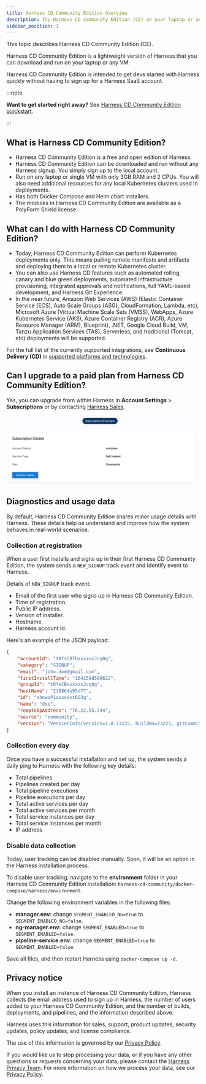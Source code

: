 ```yaml
---
title: Harness CD Community Edition Overview
description: Try Harness CD Community Edition (CE) on your laptop or any VM.
sidebar_position: 1
---
```


This topic describes Harness CD Community Edition (CE).

Harness CD Community Edition is a lightweight version of Harness that you can download and run on your laptop or any VM.

Harness CD Community Edition is intended to get devs started with Harness quickly without having to sign up for a Harness SaaS account.

:::note

**Want to get started right away?** See [Harness CD Community Edition quickstart](/docs/continuous-delivery/deploy-srv-diff-platforms/community-ed/harness-community-edition-quickstart).

:::

## What is Harness CD Community Edition?

* Harness CD Community Edition is a free and open edition of Harness.
* Harness CD Community Edition can be downloaded and run without any Harness signup. You simply sign up to the local account.
* Run on any laptop or single VM with only 3GB RAM and 2 CPUs. You will also need additional resources for any local Kubernetes clusters used in deployments.
* Has both Docker Compose and Helm chart installers.
* The modules in Harness CD Community Edition are available as a PolyForm Shield license.

## What can I do with Harness CD Community Edition?

* Today, Harness CD Community Edition can perform Kubernetes deployments only. This means pulling remote manifests and artifacts and deploying them to a local or remote Kubernetes cluster.
* You can also use Harness CD features such as automated rolling, canary and blue green deployments, automated infrastructure provisioning, integrated approvals and notifications, full YAML-based development, and Harness Git Experience.
* In the near future, Amazon Web Services (AWS) (Elastic Container Service (ECS), Auto Scale Groups (ASG), CloudFormation, Lambda, etc), Microsoft Azure (Virtual Machine Scale Sets (VMSS), WebApps, Azure Kubernetes Service (AKS), Azure Container Registry (ACR), Azure Resource Manager (ARM), Blueprint), .NET, Google Cloud Build, VM, Tanzu Application Services (TAS), Serverless, and traditional (Tomcat, etc) deployments will be supported.  

For the full list of the currently supported integrations, see **Continuous Delivery (CD)** in [supported platforms and technologies](/docs/getting-started/supported-platforms-and-technologies).

## Can I upgrade to a paid plan from Harness CD Community Edition?

Yes, you can upgrade from within Harness in **Account Settings** > **Subscriptions** or by contacting [Harness Sales](mailto:sales@harness.io).

![](./static/harness-community-edition-overview-21.png)

## Diagnostics and usage data

By default, Harness CD Community Edition shares minor usage details with Harness. These details help us understand and improve how the system behaves in real-world scenarios.

### Collection at registration

When a user first installs and signs up in their first Harness CD Community Edition, the system sends a `NEW_SIGNUP` track event and identify event to Harness.

Details of `NEW_SIGNUP` track event:

* Email of the first user who signs up in Harness CD Community Edition.
* Time of registration.
* Public IP address.
* Version of installer.
* Hostname.
* Harness account Id.

Here's an example of the JSON payload:


```json
{  
    "accountId": "tRfsCBTDxxxxxxJcg0g",  
    "category": "SIGNUP",  
    "email": "john.doe@gmail.com",  
    "firstInstallTime": "1641598599622",  
    "groupId": "tRfsCBxxxxxxJcg0g",  
    "hostName": "218864e95d77",  
    "id": "ahnwoP1xxxxxxtROJg",  
    "name": "doe",  
    "remoteIpAddress": "76.22.55.244",  
    "source": "community",  
    "version": "VersionInfo(version=1.0.73225, buildNo=73225, gitCommit=f66ad1343fd5e068615b185caa05c125282826b6, gitBranch=release/on-prem/732xx, timestamp=220105-1908, patch=000)"  
}
```
### Collection every day

Once you have a successful installation and set up, the system sends a daily ping to Harness with the following key details:

* Total pipelines
* Pipelines created per day
* Total pipeline executions
* Pipeline executions per day
* Total active services per day
* Total active services per month
* Total service instances per day
* Total service instances per month
* IP address

### Disable data collection

Today, user tracking can be disabled manually. Soon, it will be an option in the Harness installation process.

To disable user tracking, navigate to the **environment** folder in your Harness CD Community Edition installation: `harness-cd-community/docker-compose/harness/environment`.

Change the following environment variables in the following files:

* **manager.env:** change `SEGMENT_ENABLED_NG=true` to `SEGMENT_ENABLED_NG=false`.
* **ng-manager.env:** change `SEGMENT_ENABLED=true` to `SEGMENT_ENABLED=false`.
* **pipeline-service.env:** change `SEGMENT_ENABLED=true` to `SEGMENT_ENABLED=false`.

Save all files, and then restart Harness using `docker-compose up -d`.

## Privacy notice

When you install an instance of Harness CD Community Edition, Harness collects the email address used to sign up in Harness, the number of users added to your Harness CD Community Edition, and the number of builds, deployments, and pipelines, and the information described above.

Harness uses this information for sales, support, product updates, security updates, policy updates, and license compliance.

The use of this information is governed by our [Privacy Policy](https://harness.io/privacy).

If you would like us to stop processing your data, or if you have any other questions or requests concerning your data, please contact the [Harness Privacy Team](mailto:privacy@harness.io). For more information on how we process your data, see our [Privacy Policy](https://harness.io/privacy).

